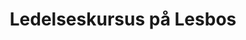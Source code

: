 ---
order: 7
title: Ledelseskursus på Lesbos
image: "/images/academy/ledelseskursus-paa-lesbos.jpg"
contact-person: Andreas Bering
image_two: /images/educations/graeker.png
meta-title: Lederkursus - Intensivt kursus i ledelse, der rykker dig
meta-description: Dette intense forløb skærper dine refleksioner over og fornemmelser for det, der afgør dine handlinger i din ledelsespraksis. Med andre ord bliver du tydelig omkring dine grundværdier og dit råderum, når du leder.
pdf: https://www.copenhagencoaching.dk/pdfs/Ledelsesrejse-på-lebos.pdf
kol_one: "<h4>Hvorfor skal du vælge Ledelseskursus på Lesbos?</h4><p>Har du givet dig selv mulighed for at finde det der betyder mest for dig, når du leder? Ønsker du at kunne bevare overblikket og agere tydeligt. Oplever du at det kan være svært at udfordre med et åbent sind og samtidig skabe tryghed omkring dig? Synes du nogle gange det er svært at bevæge sig i det uforudsigelige eller medskabe noget gennem fællesskabets værdier? Nu har du muligheden for at tænke over det, mærke efter det og blive til det.</p><p>Tag med på denne opdagelsesrejse på den græske ø Lesbos sammen med andre ledere, erfarne rådgivere og konsulenter samt studerende fra vores toårige uddannelse, Master i Business Coaching.</p><p>Dette intense forløb skærper dine refleksioner over og fornemmelser for det der afgør dine handlinger i din ledelsespraksis. Med andre ord bliver du tydelig omkring dine grundværdier og dit råderum, når du leder.</p>"
kol_two:
kol_two_billede_hojde: h-md-100
opbygning: true
op_kol_one: "<h4>Hvordan er uddannelsen bygget op?</h4><p>Turen til Lesbos handler først og fremmest om undervisning og træning. Alle dage har fastlagte destinationer og indlagte træningsseancer. Du bliver trænet, vejledt og udfordret undervejs. Arbejdet omkring værdier vil på turen ske igennem læren fra den filosofiske samtale, protreptikken.</p>"
op_kol_two: "<p>Vi arbejder med protreptikken fra et nyt og moderne perspektiv, hvor der i høj grad er fokus på, hvordan du som leder kan fremstå oprigtig og imødekommende i din ledelse. Hele ugen bliver du præsenteret for teoretiske ståsteder der med grundig vejledning bliver omsat i din ledelsespraksis.</p>"
op-kollonne-banner: "<h4>Som deltager får du:</h4><ul><li>Et nøje planlagt undervisningsforløb</li><li>Litteratur og materialer</li><li>Samtaletræning med undervisere samt medkursister</li><li>Stærkt netværk</li><li>Ophold på et skønt hotel i byen Plomari</li><li>Forplejning</li><li>Flyrejse</li><li>Guide på turen</li></ul>"
opbygning-image: "/images/educations/lesbos-by.png"
description: Dette intense forløb skærper dine refleksioner over og fornemmelser for det der afgør dine handlinger i din ledelsespraksis. Med andre ord bliver du tydelig omkring dine grundværdier og dit råderum, når du leder.
price: 30.000,- ekskl. moms (heri er inkluderet fuld forplejning, materialer og rejse)
adgangskrav: Der er ingen nuværende adgangskrav
location: Kurset foregår på Lesbos
aktive-hold: true
undervisere:
- Andreas Bering
hold:
- title: Rejse - Forår 2024
  dates: 26. maj - 2. juni
  modules:
  - date: 26. maj - 2. juni
    day:
    time:
    name:
    place:
- title: Rejse - Efterår 2024
  dates: 8. - 15. september
  modules:
  - date: 8. - 15. september
    day:
    time:
    name:
    place:
redirect_from:
  - /academy/ledelseskursesPåLesbos/
  - /academy/ledelseskursus-på-lesbos/
  - /academy/ledelseskursuspålesbos/
  - /academy/ledelseskurses-paa-lesbos/
---